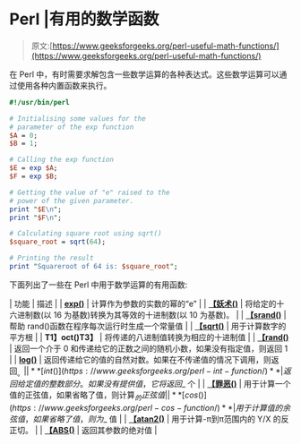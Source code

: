 # Perl |有用的数学函数

> 原文:[https://www.geeksforgeeks.org/perl-useful-math-functions/](https://www.geeksforgeeks.org/perl-useful-math-functions/)

在 Perl 中，有时需要求解包含一些数学运算的各种表达式。这些数学运算可以通过使用各种内置函数来执行。

```perl
#!/usr/bin/perl 

# Initialising some values for the 
# parameter of the exp function 
$A = 0; 
$B = 1; 

# Calling the exp function 
$E = exp $A; 
$F = exp $B; 

# Getting the value of "e" raised to the 
# power of the given parameter. 
print "$E\n"; 
print "$F\n"; 

# Calculating square root using sqrt() 
$square_root = sqrt(64); 

# Printing the result 
print "Squareroot of 64 is: $square_root"; 
```

下面列出了一些在 Perl 中用于数学运算的有用函数:

| 功能 | 描述 |
| **[exp()](https://www.geeksforgeeks.org/perl-exp-function/)** | 计算作为参数的实数的幂的“e” |
| **[【妖术()](https://www.geeksforgeeks.org/perl-hex-function/)** | 将给定的十六进制数(以 16 为基数)转换为其等效的十进制数(以 10 为基数)。 |
| **[【srand()](https://www.geeksforgeeks.org/perl-srand-function/)** | 帮助 rand()函数在程序每次运行时生成一个常量值 |
| **[【sqrt()](https://www.geeksforgeeks.org/perl-sqrt-function/)** | 用于计算数字的平方根 |
| **T1】oct()T3】** | 将传递的八进制值转换为相应的十进制值 |
| **[【rand()](https://www.geeksforgeeks.org/perl-rand-function/)** | 返回一个介于 0 和传递给它的正数之间的随机小数，如果没有指定值，则返回 1 |
| **[log()](https://www.geeksforgeeks.org/perl-log-function/)** | 返回传递给它的值的自然对数。如果在不传递值的情况下调用，则返回$_。 |
| **[int()](https://www.geeksforgeeks.org/perl-int-function/)** | 返回给定值的整数部分。如果没有提供值，它将返回$_ 个 |
| **[【罪恶()](https://www.geeksforgeeks.org/perl-sin-function/)** | 用于计算一个值的正弦值，如果省略了值，则计算$_ 的正弦值 |
| **[cos()](https://www.geeksforgeeks.org/perl-cos-function/)** | 用于计算值的余弦值，如果省略了值，则为$_ 值 |
| **[【atan2()](https://www.geeksforgeeks.org/perl-atan2-function/)** | 用于计算-π到π范围内的 Y/X 的反正切。 |
| **[【ABS()](https://www.geeksforgeeks.org/perl-abs-function/)** | 返回其参数的绝对值 |